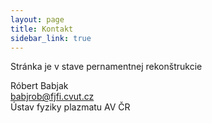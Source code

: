 ```yaml
---
layout: page
title: Kontakt
sidebar_link: true
---
```


<p class="message">
  Stránka je v stave pernamentnej rekonštrukcie
</p>

Róbert Babjak<br />
babjrob@fjfi.cvut.cz<br />
Ústav fyziky plazmatu AV ČR<br />
